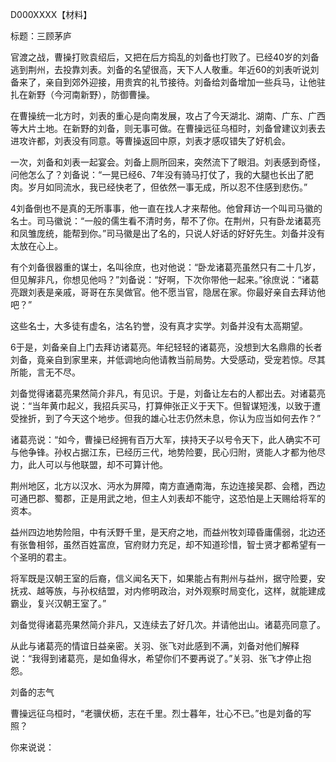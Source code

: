 D000XXXX【材料】

标题：三顾茅庐



官渡之战，曹操打败袁绍后，又把在后方捣乱的刘备也打败了。已经40岁的刘备逃到荆州，去投靠刘表。刘备的名望很高，天下人人敬重。年近60的刘表听说刘备来了，亲自到郊外迎接，用贵宾的礼节接待。刘备给刘备增加一些兵马，让他驻扎在新野（今河南新野），防御曹操。

在曹操统一北方时，刘表的重心是向南发展，攻占了今天湖北、湖南、广东、广西等大片土地。在新野的刘备，则无事可做。在曹操远征乌桓时，刘备曾建议刘表去进攻许都，刘表没有同意。等曹操返回中原，刘表才感叹错失了好机会。

一次，刘备和刘表一起宴会。刘备上厕所回来，突然流下了眼泪。刘表感到奇怪，问他怎么了？刘备说：“一晃已经6、7年没有骑马打仗了，我的大腿也长出了肥肉。岁月如同流水，我已经快老了，但依然一事无成，所以忍不住感到悲伤。”

4刘备倒也不是真的无所事事，他一直在找人才来帮他。他曾拜访一个叫司马徽的名士。司马徽说：“一般的儒生看不清时务，帮不了你。在荆州，只有卧龙诸葛亮和凤雏庞统，能帮到你。”司马徽是出了名的，只说人好话的好好先生。刘备并没有太放在心上。

有个刘备很器重的谋士，名叫徐庶，也对他说：“卧龙诸葛亮虽然只有二十几岁，但见解非凡，你想见他吗？”刘备说：“好啊，下次你带他一起来。”徐庶说：“诸葛亮跟刘表是亲戚，哥哥在东吴做官。他不愿当官，隐居在家。你最好亲自去拜访他吧？”

这些名士，大多徒有虚名，沽名钓誉，没有真才实学。刘备并没有太高期望。

6于是，刘备亲自上门去拜访诸葛亮。年纪轻轻的诸葛亮，没想到大名鼎鼎的长者刘备，竟亲自到家里来，并低调地向他请教当前局势。大受感动，受宠若惊。尽其所能，言无不尽。

刘备觉得诸葛亮果然简介非凡，有见识。于是，刘备让左右的人都出去。对诸葛亮说：“当年黄巾起义，我招兵买马，打算伸张正义于天下。但智谋短浅，以致于遭受挫折，到了今天这个地步。但我的雄心壮志仍然未息，你认为应当如何去作？”

诸葛亮说：“如今，曹操已经拥有百万大军，挟持天子以号令天下，此人确实不可与他争锋。孙权占据江东，已经历三代，地势险要，民心归附，贤能人才都为他尽力，此人可以与他联盟，却不可算计他。

荆州地区，北方以汉水、沔水为屏障，南方直通南海，东边连接吴郡、会稽，西边可通巴郡、蜀郡，正是用武之地，但主人刘表却不能守，这恐怕是上天赐给将军的资本。

益州四边地势险阻，中有沃野千里，是天府之地，而益州牧刘璋昏庸儒弱，北边还有张鲁相邻，虽然百姓富庶，官府财力充足，却不知道珍惜，智士贤才都希望有一个圣明的君主。

将军既是汉朝王室的后裔，信义闻名天下，如果能占有荆州与益州，据守险要，安抚戎、越等族，与孙权结盟，对内修明政治，对外观察时局变化，这样，就能建成霸业，复兴汉朝王室了。”

刘备觉得诸葛亮果然简介非凡，又连续去了好几次。并请他出山。诸葛亮同意了。

从此与诸葛亮的情谊日益亲密。关羽、张飞对此感到不满，刘备对他们解释说：“我得到诸葛亮，是如鱼得水，希望你们不要再说了。”关羽、张飞才停止抱怨。

刘备的志气

曹操远征乌桓时，“老骥伏枥，志在千里。烈士暮年，壮心不已。”也是刘备的写照？



你来说说：









